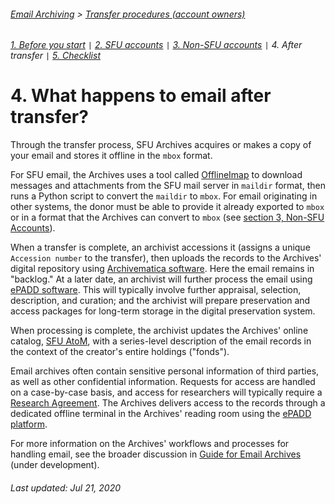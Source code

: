 ###### [Email Archiving](../../README.md) > [Transfer procedures (account owners)](./00-introduction.md)
###### [1. Before you start](./01-before-you-start.md) `|` [2. SFU accounts](./02-sfu-accounts.md) `|` [3. Non-SFU accounts](./03-non-sfu-accounts.md) `|` 4. After transfer `|` [5. Checklist](./05-checklist.md)

# 4. What happens to email after transfer?

Through the transfer process, SFU Archives acquires or makes a copy of your email and stores it offline in the `mbox` format.

For SFU email, the Archives uses a tool called [OfflineImap](http://www.offlineimap.org) to download messages and attachments from the SFU mail server in `maildir` format, then runs a Python script to convert the `maildir` to `mbox`. For email originating in other systems, the donor must be able to provide it already exported to `mbox` or in a format that the Archives can convert to `mbox` (see [section 3, Non-SFU Accounts](./03-non-sfu-accounts)).

When a transfer is complete, an archivist accessions it (assigns a unique `Accession number` to the transfer), then uploads the records to the Archives' digital repository using [Archivematica software](https://www.archivematica.org/en/). Here the email remains in "backlog." At a later date, an archivist will further process the email using [ePADD software](https://library.stanford.edu/projects/epadd). This will typically involve further appraisal, selection, description, and curation; and the archivist will prepare preservation and access packages for long-term storage in the digital preservation system.

When processing is complete, the archivist updates the Archives' online catalog, [SFU AtoM](https://atom.archives.sfu.ca), with a series-level description of the email records in the context of the creator's entire holdings ("fonds").

Email archives often contain sensitive personal information of third parties, as well as other confidential information. Requests for access are handled on a case-by-case basis, and access for researchers will typically require a [Research Agreement](http://www.sfu.ca/content/dam/sfu/archives/ARMDForms/Research%20Agreement.pdf). The Archives delivers access to the records through a dedicated offline terminal in the Archives' reading room using the [ePADD platform](https://library.stanford.edu/projects/epadd).

For more information on the Archives' workflows and processes for handling email, see the broader discussion in [Guide for Email Archives](../../guide/00-introduction.md) (under development).

###### Last updated: Jul 21, 2020
